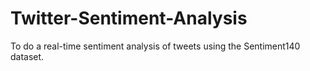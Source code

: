 # Twitter-Sentiment-Analysis

To do a real-time sentiment analysis of tweets using the Sentiment140 dataset.
